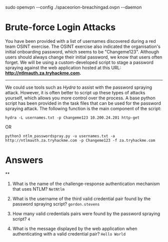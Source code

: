 sudo openvpn --config ./spaceorion-breachingad.ovpn --daemon

# Brute-force Login Attacks

You have been provided with a list of usernames discovered during a red team OSINT exercise. The OSINT exercise also indicated the organisation's initial onboarding password, which seems to be "Changeme123". Although users should always change their initial password, we know that users often forget. We will be using a custom-developed script to stage a password spraying against the web application hosted at this URL: 
**http://ntlmauth.za.tryhackme.com.**

-----------------------------------------------------------------------------------------

We could use tools such as *Hydra* to assist with the password spraying attack. However, it is often better to script up these types of attacks yourself, which allows you more control over the process. A base python script has been provided in the task files that can be used for the password spraying attack. The following function is the main component of the script:

`hydra -L usernames.txt -p Changeme123 10.200.24.201 http-get`

OR

`python3 ntlm_passwordspray.py -u usernames.txt -a http://ntlmauth.za.tryhackme.com -p Changeme123 -f za.tryhackme.com`

# Answers

**
1. What is the name of the challenge-response authentication mechanism that uses NTLM?
`NetNtlm`

2. What is the username of the third valid credential pair found by the password spraying script?
`gordon.stevens`

3. How many valid credentials pairs were found by the password spraying script?
`4`

4. What is the message displayed by the web application when authenticating with a valid credential pair?
`Hello World`


